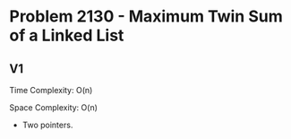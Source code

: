 # Problem 2130 - Maximum Twin Sum of a Linked List

## V1

Time Complexity: O(n)

Space Complexity: O(n)

- Two pointers.
